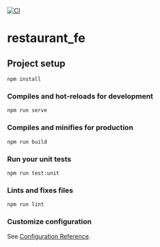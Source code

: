 [![CI](https://github.com/rostorare/restaurant_fe/actions/workflows/ci.yml/badge.svg)](https://github.com/rostorare/restaurant_fe/actions/workflows/ci.yml)
# restaurant_fe

## Project setup
```
npm install
```

### Compiles and hot-reloads for development
```
npm run serve
```

### Compiles and minifies for production
```
npm run build
```

### Run your unit tests
```
npm run test:unit
```

### Lints and fixes files
```
npm run lint
```

### Customize configuration
See [Configuration Reference](https://cli.vuejs.org/config/).
